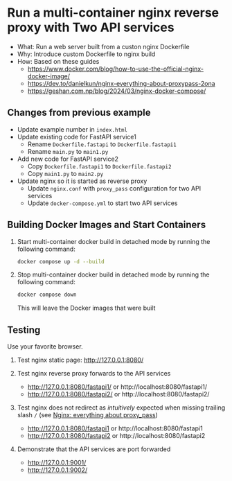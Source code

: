 # Run a multi-container nginx reverse proxy with Two API services

- What: Run a web server built from a custon nginx Dockerfile
- Why: Introduce custom Dockerfile to nginx build
- How: Based on these guides
  - https://www.docker.com/blog/how-to-use-the-official-nginx-docker-image/
  - https://dev.to/danielkun/nginx-everything-about-proxypass-2ona
  - https://geshan.com.np/blog/2024/03/nginx-docker-compose/


## Changes from previous example
- Update example number in `index.html`
- Update existing code for FastAPI service1
  - Rename `Dockerfile.fastapi` to `Dockerfile.fastapi1`
  - Rename `main.py` to `main1.py`
- Add new code for FastAPI service2
  - Copy `Dockerfile.fastapi1` to `Dockerfile.fastapi2`
  - Copy `main1.py` to `main2.py`
- Update nginx so it is started as reverse proxy
  - Update `nginx.conf` with `proxy_pass` configuration for two API services
  - Update `docker-compose.yml` to start two API services


## Building Docker Images and Start Containers


1.  Start multi-container docker build in detached mode by running the following command:

    ```sh
    docker compose up -d --build
    ```


2.  Stop multi-container docker build in detached mode by running the following command:

    ```sh
    docker compose down
    ```

    This will leave the Docker images that were built


## Testing

Use your favorite browser.

1.  Test nginx static page: http://127.0.0.1:8080/

2.  Test nginx reverse proxy forwards to the API services

    - http://127.0.0.1:8080/fastapi1/ or http://localhost:8080/fastapi1/
    - http://127.0.0.1:8080/fastapi2/ or http://localhost:8080/fastapi2/

3.  Test nginx does not redirect as _intuitively_ expected when missing trailing slash `/` (see [Nginx: everything about proxy_pass](https://dev.to/danielkun/nginx-everything-about-proxypass-2ona))

    - http://127.0.0.1:8080/fastapi1 or http://localhost:8080/fastapi1
    - http://127.0.0.1:8080/fastapi2 or http://localhost:8080/fastapi2

4.  Demonstrate that the API services are port forwarded

    - http://127.0.0.1:9001/
    - http://127.0.0.1:9002/
